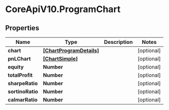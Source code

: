 # CoreApiV10.ProgramChart

## Properties
Name | Type | Description | Notes
------------ | ------------- | ------------- | -------------
**chart** | [**[ChartProgramDetails]**](ChartProgramDetails.md) |  | [optional] 
**pnLChart** | [**[ChartSimple]**](ChartSimple.md) |  | [optional] 
**equity** | **Number** |  | [optional] 
**totalProfit** | **Number** |  | [optional] 
**sharpeRatio** | **Number** |  | [optional] 
**sortinoRatio** | **Number** |  | [optional] 
**calmarRatio** | **Number** |  | [optional] 


